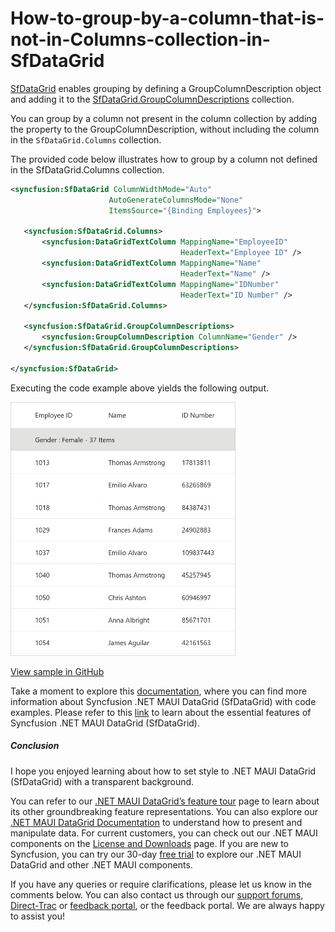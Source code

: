 # How-to-group-by-a-column-that-is-not-in-Columns-collection-in-SfDataGrid
[SfDataGrid](https://www.syncfusion.com/maui-controls/maui-datagrid) enables grouping by defining a GroupColumnDescription object and adding it to the [SfDataGrid.GroupColumnDescriptions](https://help.syncfusion.com/cr/maui/Syncfusion.Maui.DataGrid.SfDataGrid.html#Syncfusion_Maui_DataGrid_SfDataGrid_GroupColumnDescriptions) collection.

You can group by a column not present in the column collection by adding the property to the GroupColumnDescription, without including the column in the `SfDataGrid.Columns` collection. 

The provided code below illustrates how to group by a column not defined in the SfDataGrid.Columns collection.

 
 ```XML
 <syncfusion:SfDataGrid ColumnWidthMode="Auto"
                       AutoGenerateColumnsMode="None"
                       ItemsSource="{Binding Employees}">
    
    <syncfusion:SfDataGrid.Columns>
        <syncfusion:DataGridTextColumn MappingName="EmployeeID"
                                       HeaderText="Employee ID" />
        <syncfusion:DataGridTextColumn MappingName="Name"
                                       HeaderText="Name" />
        <syncfusion:DataGridTextColumn MappingName="IDNumber"
                                       HeaderText="ID Number" />
    </syncfusion:SfDataGrid.Columns>
    
    <syncfusion:SfDataGrid.GroupColumnDescriptions>
        <syncfusion:GroupColumnDescription ColumnName="Gender" />
    </syncfusion:SfDataGrid.GroupColumnDescriptions>
    
</syncfusion:SfDataGrid>
 ```
 

Executing the code example above yields the following output.

<img src="groupingWithoutGroupColumn.png" width="360">

[View sample in GitHub](https://github.com/SyncfusionExamples/How-to-group-by-a-column-that-is-not-in-Columns-collection-in-SfDataGrid/tree/master)

Take a moment to explore this [documentation](https://help.syncfusion.com/maui/datagrid/overview), where you can find more information about Syncfusion .NET MAUI DataGrid (SfDataGrid) with code examples. Please refer to this [link](https://www.syncfusion.com/maui-controls/maui-datagrid) to learn about the essential features of Syncfusion .NET MAUI DataGrid (SfDataGrid).

##### Conclusion

I hope you enjoyed learning about how to set style to .NET MAUI DataGrid (SfDataGrid) with a transparent background.

You can refer to our [.NET MAUI DataGrid’s feature tour](https://www.syncfusion.com/maui-controls/maui-datagrid) page to learn about its other groundbreaking feature representations. You can also explore our [.NET MAUI DataGrid Documentation](https://help.syncfusion.com/maui/datagrid/getting-started) to understand how to present and manipulate data. 
For current customers, you can check out our .NET MAUI components on the [License and Downloads](https://www.syncfusion.com/sales/teamlicense) page. If you are new to Syncfusion, you can try our 30-day [free trial](https://www.syncfusion.com/downloads/maui) to explore our .NET MAUI DataGrid and other .NET MAUI components. 

If you have any queries or require clarifications, please let us know in the comments below. You can also contact us through our [support forums](https://www.syncfusion.com/forums), [Direct-Trac](https://support.syncfusion.com/create) or [feedback portal](https://www.syncfusion.com/feedback/maui?control=sfdatagrid), or the feedback portal. We are always happy to assist you!
